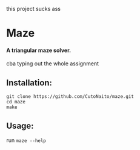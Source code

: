 this project sucks ass

# Maze
#### A triangular maze solver.
cba typing out the whole assignment

## Installation:
```
git clone https://github.com/CutoNaito/maze.git
cd maze
make
```

## Usage:
run `maze --help`
